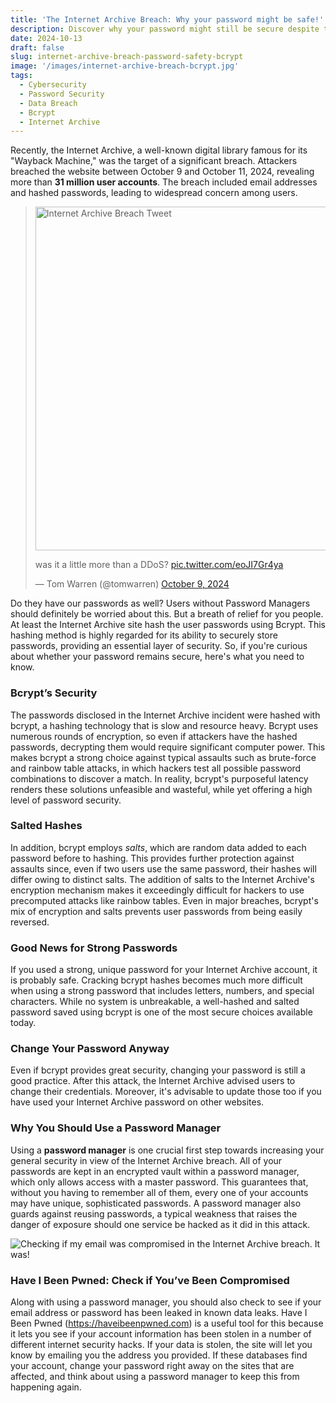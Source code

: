 ```yaml
---
title: 'The Internet Archive Breach: Why your password might be safe!'
description: Discover why your password might still be secure despite the Internet Archive breach. Learn about bcrypt's role in password protection, the importance of strong passwords, and best practices for online security in the wake of data breaches.
date: 2024-10-13
draft: false
slug: internet-archive-breach-password-safety-bcrypt
image: '/images/internet-archive-breach-bcrypt.jpg'
tags:
  - Cybersecurity
  - Password Security
  - Data Breach
  - Bcrypt
  - Internet Archive
---
```


Recently, the Internet Archive, a well-known digital library famous for its "Wayback Machine," was the target of a significant breach. Attackers breached the website between October 9 and October 11, 2024, revealing more than **31 million user accounts**. The breach included email addresses and hashed passwords, leading to widespread concern among users.

<blockquote class="twitter-tweet" data-conversation="none">
<img src="https://pbs.twimg.com/media/GZeg4gxXEAAAR0m?format=png&name=small" alt="Internet Archive Breach Tweet" width="550px" />
<p lang="en" dir="ltr">was it a little more than a DDoS? <a href="https://t.co/eoJI7Gr4ya">pic.twitter.com/eoJI7Gr4ya</a></p>&mdash; Tom Warren (@tomwarren) <a href="https://twitter.com/tomwarren/status/1844119664349294615?ref_src=twsrc%5Etfw">October 9, 2024</a></blockquote> <script async src="https://platform.twitter.com/widgets.js" charset="utf-8"></script>

Do they have our passwords as well? Users without Password Managers should definitely be worried about this. But a breath of relief for you people. At least the Internet Archive site hash the user passwords using Bcrypt. This hashing method is highly regarded for its ability to securely store passwords, providing an essential layer of security. So, if you're curious about whether your password remains secure, here's what you need to know.

### Bcrypt’s Security

The passwords disclosed in the Internet Archive incident were hashed with bcrypt, a hashing technology that is slow and resource heavy. Bcrypt uses numerous rounds of encryption, so even if attackers have the hashed passwords, decrypting them would require significant computer power. This makes bcrypt a strong choice against typical assaults such as brute-force and rainbow table attacks, in which hackers test all possible password combinations to discover a match. In reality, bcrypt's purposeful latency renders these solutions unfeasible and wasteful, while yet offering a high level of password security.

### Salted Hashes

In addition, bcrypt employs _salts_, which are random data added to each password before to hashing. This provides further protection against assaults since, even if two users use the same password, their hashes will differ owing to distinct salts. The addition of salts to the Internet Archive's encryption mechanism makes it exceedingly difficult for hackers to use precomputed attacks like rainbow tables. Even in major breaches, bcrypt's mix of encryption and salts prevents user passwords from being easily reversed.

### Good News for Strong Passwords

If you used a strong, unique password for your Internet Archive account, it is probably safe. Cracking bcrypt hashes becomes much more difficult when using a strong password that includes letters, numbers, and special characters. While no system is unbreakable, a well-hashed and salted password saved using bcrypt is one of the most secure choices available today.

### Change Your Password Anyway

Even if bcrypt provides great security, changing your password is still a good practice. After this attack, the Internet Archive advised users to change their credentials. Moreover, it's advisable to update those too if you have used your Internet Archive password on other websites.

### Why You Should Use a Password Manager

Using a **password manager** is one crucial first step towards increasing your general security in view of the Internet Archive breach. All of your passwords are kept in an encrypted vault within a password manager, which only allows access with a master password. This guarantees that, without you having to remember all of them, every one of your accounts may have unique, sophisticated passwords. A password manager also guards against reusing passwords, a typical weakness that raises the danger of exposure should one service be hacked as it did in this attack.

![Checking if my email was compromised in the Internet Archive breach. It was!](/images/haveibeenpwned-archive-org.png)

### Have I Been Pwned: Check if You’ve Been Compromised

Along with using a password manager, you should also check to see if your email address or password has been leaked in known data leaks. Have I Been Pwned (https://haveibeenpwned.com) is a useful tool for this because it lets you see if your account information has been stolen in a number of different internet security hacks. If your data is stolen, the site will let you know by emailing you the address you provided. If these databases find your account, change your password right away on the sites that are affected, and think about using a password manager to keep this from happening again.
